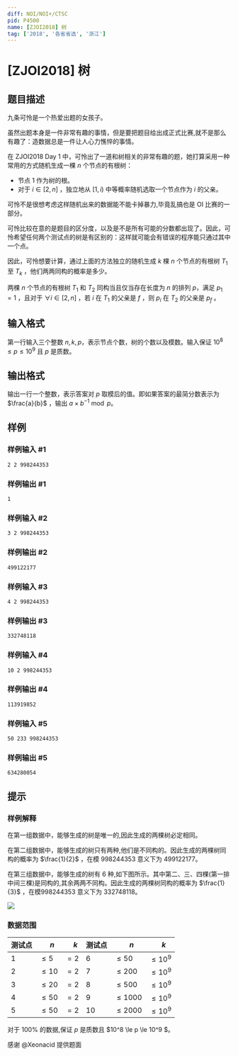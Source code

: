 ```yaml
---
diff: NOI/NOI+/CTSC
pid: P4500
name: [ZJOI2018] 树
tag: ['2018', '各省省选', '浙江']
---
```

# [ZJOI2018] 树
## 题目描述

九条可怜是一个热爱出题的女孩子。

虽然出题本身是一件非常有趣的事情，但是要把题目给出成正式比赛,就不是那么有趣了：造数据总是一件让人心力憔悴的事情。

在 ZJOI2018 Day 1 中，可怜出了一道和树相关的非常有趣的题，她打算采用一种常用的方式随机生成一棵 $n$ 个节点的有根树：

- 节点 1 作为树的根。
- 对于 $i \in [2, n]$ ，独立地从 $[1, i)$ 中等概率随机选取一个节点作为 $i$ 的父亲。

可怜不是很想考虑这样随机出来的数据能不能卡掉暴力,毕竟乱搞也是 OI 比赛的一部分。

可怜比较在意的是题目的区分度，以及是不是所有可能的分数都出现了。因此，可怜希望任何两个测试点的树是有区别的：这样就可能会有错误的程序能只通过其中一个点。

因此，可怜想要计算，通过上面的方法独立的随机生成 $k$ 棵 $n$ 个节点的有根树 $T_1$ 至 $T_k$ ，他们两两同构的概率是多少。

两棵 $n$ 个节点的有根树 $T_1$ 和 $T_2$ 同构当且仅当存在长度为 $n$ 的排列 $p$，满足 $p_1 = 1$ ，且对于 $\forall i \in [2, n]$ ，若 $i$ 在 $T_1$ 的父亲是 $f$ ，则 $p_i$ 在 $T_2$ 的父亲是 $p_f$ 。
## 输入格式

第一行输入三个整数 $n, k, p$，表示节点个数，树的个数以及模数。输入保证 $10^8 \leq p \leq 10^9$ 且 $p$ 是质数。
## 输出格式

输出一行一个整数，表示答案对 $p$ 取模后的值。即如果答案的最简分数表示为 $\frac{a}{b}$ ，输出 $a \times b ^{-1} \bmod p$。

## 样例

### 样例输入 #1
```
2 2 998244353

```
### 样例输出 #1
```
1
```
### 样例输入 #2
```
3 2 998244353
```
### 样例输出 #2
```
499122177
```
### 样例输入 #3
```
4 2 998244353
```
### 样例输出 #3
```
332748118
```
### 样例输入 #4
```
10 2 998244353
```
### 样例输出 #4
```
113919852
```
### 样例输入 #5
```
50 233 998244353
```
### 样例输出 #5
```
634280054
```
## 提示

### 样例解释

在第一组数据中，能够生成的树是唯一的,因此生成的两棵树必定相同。

在第二组数据中，能够生成的树只有两种,他们是不同构的。因此生成的两棵树同构的概率为 $\frac{1}{2}$ ，在模 998244353 意义下为 499122177。

在第三组数据中，能够生成的树有 6 种,如下图所示。其中第二、三、四棵(第一排中间三棵)是同构的,其余两两不同构。因此生成的两棵树同构的概率为 $\frac{1}{3}$ ，在模998244353 意义下为 332748118。

![](https://cdn.luogu.com.cn/upload/pic/18417.png)


### 数据范围

测试点|　$n$|　$k$|测试点|　$n$|　$k$
-|-|-|-|-|-
1|$\le 5$|$=2$|6|$\le 50$|$\le 10^9$
2|$\le 10$|$=2$|7|$\le 200$|$\le 10^9$
3|$\le 20$|$=2$|8|$\le 500$|$\le 10^9$
4|$\le 50$|$=2$|9|$\le 1000$|$\le 10^9$
5|$\le 50$|$=2$|10|$\le 2000$|$\le 10^9$

对于 100% 的数据,保证 $p$ 是质数且 $10^8 \le p \le 10^9 $。

感谢 @Xeonacid 提供题面
